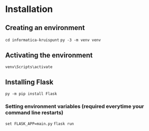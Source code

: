 # Installation
## Creating an environment
`cd informatica-kruispunt`
`py -3 -m venv venv`

## Activating the environment
`venv\Scripts\activate`

## Installing Flask
`py -m pip install Flask`

### Setting environment variables (required everytime your command line restarts)
`set FLASK_APP=main.py`
`flask run`

